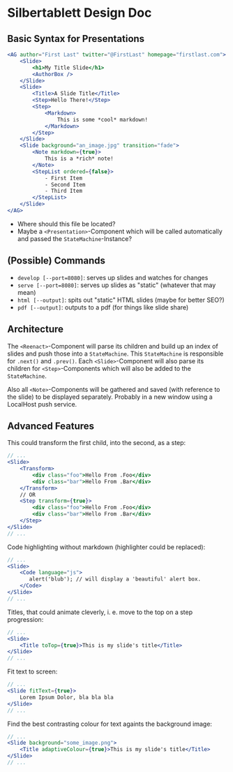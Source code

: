 # Silbertablett Design Doc

## Basic Syntax for Presentations

```jsx
<AG author="First Last" twitter="@FirstLast" homepage="firstlast.com">
    <Slide>
        <h1>My Title Slide</h1>
        <AuthorBox />
    </Slide>
    <Slide>
        <Title>A Slide Title</Title>
        <Step>Hello There!</Step>
        <Step>
            <Markdown>
                This is some *cool* markdown! 
            </Markdown> 
        </Step>
    </Slide>
    <Slide background="an_image.jpg" transition="fade">
        <Note markdown={true}>
            This is a *rich* note!
        </Note>
        <StepList ordered={false}>
            - First Item
            - Second Item
            - Third Item
        </StepList> 
    </Slide>
</AG>
```

- Where should this file be located?
- Maybe a `<Presentation>`-Component which will be called automatically and passed the `StateMachine`-Instance?


## (Possible) Commands

- `develop [--port=8080]`: serves up slides and watches for changes
- `serve [--port=8080]`: serves up slides as "static" (whatever that may mean)
- `html [--output]`: spits out "static" HTML slides (maybe for better SEO?)
- `pdf [--output]`: outputs to a pdf (for things like slide share)


## Architecture

The `<Reenact>`-Component will parse its children and build up an index of slides and push those into a 
`StateMachine`. This `StateMachine` is responsible for `.next()` and `.prev()`. Each `<Slide>`-Component
will also parse its children for `<Step>`-Components which will also be added to the `StateMachine`.


Also all `<Note>`-Components will be gathered and saved (with reference to the slide) to be displayed separately. 
Probably in a new window using a LocalHost push service.



## Advanced Features

This could transform the first child, into the second, as a step:
```jsx
// ...
<Slide>
    <Transform>
        <div class="foo">Hello From .Foo</div>
        <div class="bar">Hello From .Bar</div>
    </Transform>
    // OR
    <Step transform={true}>
        <div class="foo">Hello From .Foo</div>
        <div class="bar">Hello From .Bar</div>
    </Step>
</Slide>
// ...
```

Code highlighting without markdown (highlighter could be replaced):
```jsx
// ...
<Slide>
    <Code language="js">
       alert('blub'); // will display a 'beautiful' alert box.
    </Code>
</Slide>
// ...
```

Titles, that could animate cleverly, i. e. move to the top on a step progression:
```jsx
// ...
<Slide>
    <Title toTop={true}>This is my slide's title</Title>
</Slide>
// ...
```

Fit text to screen:
```jsx
// ...
<Slide fitText={true}>
    Lorem Ipsum Dolor, bla bla bla
</Slide>
// ...
```

Find the best contrasting colour for text againts the background image:
```jsx
// ...
<Slide background="some_image.png">
    <Title adaptiveColour={true}>This is my slide's title</Title>
</Slide>
// ...
```
